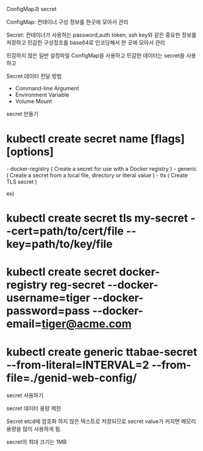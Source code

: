 ConfigMap과 secret

ConfigMap: 컨테이너 구성 정보를 한곳에 모아서 관리

Secret: 컨테이너가 사용하는 password,auth token, ssh key와 같은 중요한 정보를 저장하고 민감한 구성정조를 base64로 인코딩해서 한 곳에 모아서 관리

민감하지 않은 일반 설정파일 ConfigMap을 사용하고 민감한 데이터는 secret을 사용하고

Secret 데이터 전달 방법
- Command-line Argument
- Environment Variable
- Volume Mount

secret 만들기
# kubectl create secret <Available Commands> name [flags] [options]
<Available Commands>
- docker-registry    ( Create a secret for use with a Docker registry )
- generic ( Create a secret from a local file, directory or literal value )
- tls ( Create TLS secret )

ex) 
# kubectl create secret tls my-secret --cert=path/to/cert/file --key=path/to/key/file
# kubectl create secret docker-registry reg-secret --docker-username=tiger --docker-password=pass --docker-email=tiger@acme.com
# kubectl create generic ttabae-secret --from-literal=INTERVAL=2 --from-file=./genid-web-config/

secret 사용하기

secret 데이터 용량 제한

Secret etcd에 암호화 하지 않은 텍스트로 저장되므로 secret value가 커지면 메모리 용량을 많이 사용하게 됨.

secret의 최대 크기는 1MB
